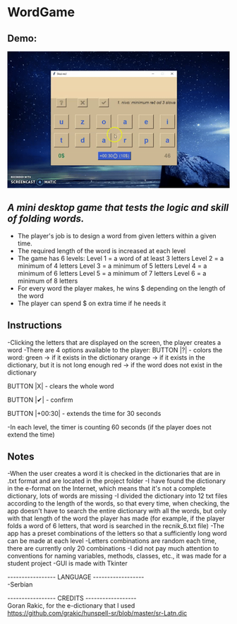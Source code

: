 # WordGame

## Demo:
![](demo.gif)
<br/>
## **_A mini desktop game that tests the logic and skill of folding words._**
- The player's job is to design a word from given letters within a given time.
- The required length of the word is increased at each level
- The game has 6 levels:
Level 1 = a word of at least 3 letters
Level 2 = a minimum of 4 letters
Level 3 = a minimum of 5 letters
Level 4 = a minimum of 6 letters
Level 5 = a minimum of 7 letters
Level 6 = a minimum of 8 letters
- For every word the player makes, he wins $ depending on the length of the word
- The player can spend $ on extra time if he needs it

## Instructions
-Clicking the letters that are displayed on the screen, the player creates a word
-There are 4 options available to the player:
BUTTON |?| - colors the word:
green -> if it exists in the dictionary
orange -> if it exists in the dictionary, but it is not long enough
red -> if the word does not exist in the dictionary

BUTTON |X| - clears the whole word

BUTTON |✔| - confirm

BUTTON |+00:30| - extends the time for 30 seconds

-In each level, the timer is counting 60 seconds (if the player does not extend the time)


## Notes
-When the user creates a word it is checked in the dictionaries that are in .txt format and are located in the project folder
-I have found the dictionary in the e-format on the Internet, which means that it's not a complete dictionary, lots of words are missing
-I divided the dictionary into 12 txt files according to the length of the words, so that every time, when checking, the app doesn't have to search the entire dictionary with all the words,
but only with that length of the word the player has made (for example, if the player folds a word of 6 letters, that word is searched in the recnik_6.txt file)
-The app has a preset combinations of the letters so that a sufficiently long word can be made at each level
-Letters combinations are random each time, there are currently only 20 combinations
-I did not pay much attention to conventions for naming variables, methods, classes, etc., it was made for a student project
-GUI is made with Tkinter


----------------- LANGUAGE ------------------</br>
-Serbian

----------------- CREDITS ------------------</br>
Goran Rakic, for the e-dictionary that I used
https://github.com/grakic/hunspell-sr/blob/master/sr-Latn.dic
